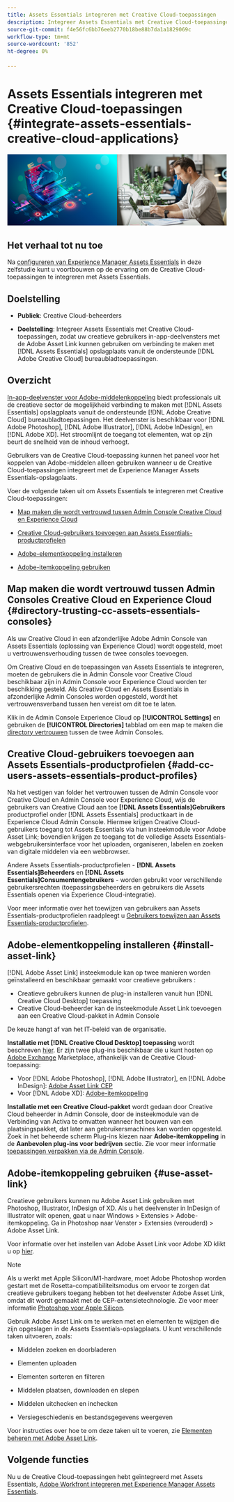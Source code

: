 ```yaml
---
title: Assets Essentials integreren met Creative Cloud-toepassingen
description: Integreer Assets Essentials met Creative Cloud-toepassingen, zodat u in het app-deelvenster met de koppeling Adobe-element verbinding verbinding kunt maken met [!DNL Assets Essentials] opslagplaats vanuit de ondersteunde [!DNL Adobe Creative Cloud] bureaubladtoepassingen.
source-git-commit: f4e56fc6bb76eeb2770b18be88b7da1a1829069c
workflow-type: tm+mt
source-wordcount: '852'
ht-degree: 0%

---
```



# Assets Essentials integreren met Creative Cloud-toepassingen {#integrate-assets-essentials-creative-cloud-applications}

![Voorkeur voor schakelen tussen donker en licht thema](assets/cce-creative-cloud.png)

## Het verhaal tot nu toe

Na [configureren van Experience Manager Assets Essentials](adminster-aem-assets-essentials.md) in deze zelfstudie kunt u voortbouwen op de ervaring om de Creative Cloud-toepassingen te integreren met Assets Essentials.

## Doelstelling

* **Publiek**: Creative Cloud-beheerders

* **Doelstelling**: Integreer Assets Essentials met Creative Cloud-toepassingen, zodat uw creatieve gebruikers in-app-deelvensters met de Adobe Asset Link kunnen gebruiken om verbinding te maken met [!DNL Assets Essentials] opslagplaats vanuit de ondersteunde [!DNL Adobe Creative Cloud] bureaubladtoepassingen.

## Overzicht

[In-app-deelvenster voor Adobe-middelenkoppeling](https://www.adobe.com/creativecloud/business/enterprise/adobe-asset-link.html) biedt professionals uit de creatieve sector de mogelijkheid verbinding te maken met [!DNL Assets Essentials] opslagplaats vanuit de ondersteunde [!DNL Adobe Creative Cloud] bureaubladtoepassingen. Het deelvenster is beschikbaar voor [!DNL Adobe Photoshop], [!DNL Adobe Illustrator], [!DNL Adobe InDesign], en [!DNL Adobe XD]. Het stroomlijnt de toegang tot elementen, wat op zijn beurt de snelheid van de inhoud verhoogt.

Gebruikers van de Creative Cloud-toepassing kunnen het paneel voor het koppelen van Adobe-middelen alleen gebruiken wanneer u de Creative Cloud-toepassingen integreert met de Experience Manager Assets Essentials-opslagplaats.

Voer de volgende taken uit om Assets Essentials te integreren met Creative Cloud-toepassingen:

* [Map maken die wordt vertrouwd tussen Admin Console Creative Cloud en Experience Cloud](#directory-trusting-cc-assets-essentials-consoles)

* [Creative Cloud-gebruikers toevoegen aan Assets Essentials-productprofielen](#add-cc-users-assets-essentials-product-profiles)

* [Adobe-elementkoppeling installeren](#install-asset-link)

* [Adobe-itemkoppeling gebruiken](#use-asset-link)

## Map maken die wordt vertrouwd tussen Admin Consoles Creative Cloud en Experience Cloud {#directory-trusting-cc-assets-essentials-consoles}

Als uw Creative Cloud in een afzonderlijke Adobe Admin Console van Assets Essentials (oplossing van Experience Cloud) wordt opgesteld, moet u vertrouwensverhouding tussen de twee consoles toevoegen.

Om Creative Cloud en de toepassingen van Assets Essentials te integreren, moeten de gebruikers die in Admin Console voor Creative Cloud beschikbaar zijn in Admin Console voor Experience Cloud worden ter beschikking gesteld. Als Creative Cloud en Assets Essentials in afzonderlijke Admin Consoles worden opgesteld, wordt het vertrouwensverband tussen hen vereist om dit toe te laten.

Klik in de Admin Console Experience Cloud op **[!UICONTROL Settings]** en gebruiken de **[!UICONTROL Directories]** tabblad om een map te maken die [directory vertrouwen](https://helpx.adobe.com/enterprise/using/set-up-identity.html#directory-trusting) tussen de twee Admin Consoles.

## Creative Cloud-gebruikers toevoegen aan Assets Essentials-productprofielen {#add-cc-users-assets-essentials-product-profiles}

Na het vestigen van folder het vertrouwen tussen de Admin Console voor Creative Cloud en Admin Console voor Experience Cloud, wijs de gebruikers van Creative Cloud aan toe **[!DNL Assets Essentials]Gebruikers** productprofiel onder [!DNL Assets Essentials] productkaart in de Experience Cloud Admin Console. Hiermee krijgen Creative Cloud-gebruikers toegang tot Assets Essentials via hun insteekmodule voor Adobe Asset Link; bovendien krijgen ze toegang tot de volledige Assets Essentials-webgebruikersinterface voor het uploaden, organiseren, labelen en zoeken van digitale middelen via een webbrowser.

Andere Assets Essentials-productprofielen - **[!DNL Assets Essentials]Beheerders** en **[!DNL Assets Essentials]Consumentengebruikers** - worden gebruikt voor verschillende gebruikersrechten (toepassingsbeheerders en gebruikers die Assets Essentials openen via Experience Cloud-integratie).

Voor meer informatie over het toewijzen van gebruikers aan Assets Essentials-productprofielen raadpleegt u [Gebruikers toewijzen aan Assets Essentials-productprofielen](adminster-aem-assets-essentials.md#add-users-to-product-profiles).

## Adobe-elementkoppeling installeren {#install-asset-link}

[!DNL Adobe Asset Link] insteekmodule kan op twee manieren worden geïnstalleerd en beschikbaar gemaakt voor creatieve gebruikers :

* Creatieve gebruikers kunnen de plug-in installeren vanuit hun [!DNL Creative Cloud Desktop] toepassing
* Creative Cloud-beheerder kan de insteekmodule Asset Link toevoegen aan een Creative Cloud-pakket in Admin Console

De keuze hangt af van het IT-beleid van de organisatie.

**Installatie met [!DNL Creative Cloud Desktop] toepassing** wordt beschreven [hier](https://helpx.adobe.com/creative-cloud/kb/installingextensionsandaddons.html). Er zijn twee plug-ins beschikbaar die u kunt hosten op [Adobe Exchange](https://exchange.adobe.com/) Marketplace, afhankelijk van de Creative Cloud-toepassing:

* Voor [!DNL Adobe Photoshop], [!DNL Adobe Illustrator], en [!DNL Adobe InDesign]: [Adobe Asset Link CEP](https://exchange.adobe.com/creativecloud.details.106875.adobe-asset-link-cep.html)
* Voor [!DNL Adobe XD]: [Adobe-itemkoppeling](https://exchange.adobe.com/creativecloud/plugindetails.html/app/cc/61d229b9)

**Installatie met een Creative Cloud-pakket** wordt gedaan door Creative Cloud beheerder in Admin Console, door de insteekmodule van de Verbinding van Activa te omvatten wanneer het bouwen van een plaatsingspakket, dat later aan gebruikersmachines kan worden opgesteld. Zoek in het beheerde scherm Plug-ins kiezen naar **Adobe-itemkoppeling** in de **Aanbevolen plug-ins voor bedrijven** sectie. Zie voor meer informatie [toepassingen verpakken via de Admin Console](https://helpx.adobe.com/enterprise/using/package-apps-admin-console.html).

## Adobe-itemkoppeling gebruiken {#use-asset-link}

Creatieve gebruikers kunnen nu Adobe Asset Link gebruiken met Photoshop, Illustrator, InDesign of XD. Als u het deelvenster in InDesign of Illustrator wilt openen, gaat u naar Windows > Extensies > Adobe-itemkoppeling. Ga in Photoshop naar Venster > Extensies (verouderd) > Adobe Asset Link.

Voor informatie over het instellen van Adobe Asset Link voor Adobe XD klikt u op [hier](https://helpx.adobe.com/enterprise/using/adobe-asset-link-for-xd.html).

>[!NOTE]
>
>Als u werkt met Apple Silicon/M1-hardware, moet Adobe Photoshop worden gestart met de Rosetta-compatibiliteitsmodus om ervoor te zorgen dat creatieve gebruikers toegang hebben tot het deelvenster Adobe Asset Link, omdat dit wordt gemaakt met de CEP-extensietechnologie. Zie voor meer informatie [Photoshop voor Apple Silicon](https://helpx.adobe.com/photoshop/kb/photoshop-for-apple-silicon.html).


Gebruik Adobe Asset Link om te werken met en elementen te wijzigen die zijn opgeslagen in de Assets Essentials-opslagplaats. U kunt verschillende taken uitvoeren, zoals:

* Middelen zoeken en doorbladeren

* Elementen uploaden

* Elementen sorteren en filteren

* Middelen plaatsen, downloaden en slepen

* Middelen uitchecken en inchecken

* Versiegeschiedenis en bestandsgegevens weergeven

Voor instructies over hoe te om deze taken uit te voeren, zie [Elementen beheren met Adobe Asset Link](https://helpx.adobe.com/in/enterprise/using/manage-assets-using-adobe-asset-link.html).

## Volgende functies

Nu u de Creative Cloud-toepassingen hebt geïntegreerd met Assets Essentials, [Adobe Workfront integreren met Experience Manager Assets Essentials](integrate-assets-essentials-workfront.md).
